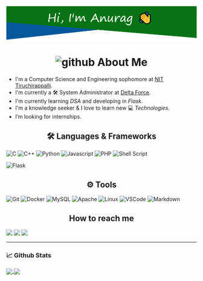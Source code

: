 <img align="center" src="./images/header_image.png" />

<h1 align="center"> <img height="40" width="40" alt="github" src="https://cdn.jsdelivr.net/npm/simple-icons@v3/icons/github.svg" /> About Me </h1>

- I'm a Computer Science and Engineering sophomore at [NIT Tiruchirappalli](https://www.nitt.edu).
- I'm currently a 🛠️ System Administrator at [Delta Force](https://delta.nitt.edu).
- I'm currently learning _DSA_ and developing in _Flask_.
- I'm a knowledge seeker & I love to learn new 💻 _Technologies_.
- I’m looking for internships.

<h2 align="center">🛠️ Languages & Frameworks</h2>

![C](https://img.shields.io/badge/c%20-%2300599C.svg?&style=for-the-badge&logo=c&logoColor=white)
![C++](https://img.shields.io/badge/c++%20-%2300599C.svg?&style=for-the-badge&logo=c%2B%2B&ogoColor=white)
![Python](https://img.shields.io/badge/python%20-%231572B6.svg?&style=for-the-badge&logo=python&logoColor=white)
![Javascript](https://img.shields.io/badge/-Javascript-ffb400?style=for-the-badge&logo=javascript&logoColor=ffff3f)
![PHP](https://img.shields.io/badge/php-%23777BB4.svg?&style=for-the-badge&logo=php&logoColor=white)
![Shell Script](https://img.shields.io/badge/shell_script%20-%23121011.svg?&style=for-the-badge&logo=gnu-bash&logoColor=white)

![Flask](https://img.shields.io/badge/flask%20-%23000.svg?&style=for-the-badge&logo=flask&logoColor=white)

<h2 align="center">⚙️ Tools</h2>

![Git](https://img.shields.io/badge/git%20-%23F05033.svg?&style=for-the-badge&logo=git&logoColor=white)
![Docker](https://img.shields.io/badge/docker%20-%230db7ed.svg?&style=for-the-badge&logo=docker&logoColor=white)
![MySQL](https://img.shields.io/badge/mysql-%2300f.svg?&style=for-the-badge&logo=mysql&logoColor=white)
![Apache](https://img.shields.io/badge/apache%20-%23D42029.svg?&style=for-the-badge&logo=apache&logoColor=white)
![Linux](https://img.shields.io/badge/-linux-772953?style=for-the-badge&logo=linux)
![VSCode](https://img.shields.io/badge/-vscode-00a8e8?style=for-the-badge&logo=visual-studio-code)
![Markdown](https://img.shields.io/badge/markdown-%23000000.svg?&style=for-the-badge&logo=markdown&logoColor=white)

<h2 align="center"> How to reach me </h2>

[<img src="https://img.shields.io/badge/linkedin%20-%230077B5.svg?&style=for-the-badge&logo=linkedin&logoColor=white">](https://www.linkedin.com/in/anurag-goyal-b5884a1ab/)
[<img src="https://img.shields.io/badge/Gmail-D14836?style=for-the-badge&logo=gmail&logoColor=white">](mailto:anuraggoyal.awr@gmail.com)
[<img src="https://img.shields.io/badge/ProtonMail-8B89CC?style=for-the-badge&logo=protonmail&logoColor=white">](mailto:anuraggoyal.awr@protonmail.com)

___

### 📈 **Github Stats**

<a href="https://github.com/anuragnitt">
    <img align="center" src="https://github-readme-stats.vercel.app/api?username=anuragnitt&show_icons=true&include_all_commits=true&theme=blue-green&count_private=true&custom_title=My%20Github%20Stats" />
</a>
<a href="https://github.com/anuragnitt/github-readme-stats">
    <img align="center" src="https://github-readme-stats.anuraghazra1.vercel.app/api/top-langs/?username=anuragnitt&langs_count=10&layout=compact&theme=blue-green" height="194px" />
</a>
